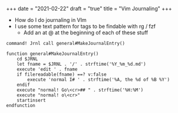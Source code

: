 +++
date = "2021-02-22"
draft = "true"
title = "Vim Journaling"
+++

* How do I do journaling in VIm
* I use some text pattern for tags to be findable with rg / fzf
    * Add an at @ at the beginning of each of these stuff

```
command! Jrnl call general#MakeJournalEntry()

function general#MakeJournalEntry()
    cd $JRNL
    let fname = $JRNL . '/' . strftime('%Y_%m_%d.md')
    execute 'edit ' . fname
    if filereadable(fname) ==? v:false
        execute 'normal I# ' . strftime('%A, the %d of %B %Y')
    endif
    execute "normal! Go\<cr>## " . strftime('%H:%M')
    execute "normal! o\<cr>"
    startinsert
endfunction
```
